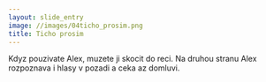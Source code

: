 ```yaml
---
layout: slide_entry
image: //images/04ticho_prosim.png
title: Ticho prosim 
---
```

Kdyz pouzivate Alex, muzete ji skocit do reci. Na druhou stranu Alex rozpoznava i hlasy v pozadi a ceka az domluvi.
